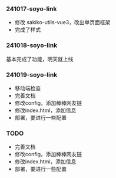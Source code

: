 ### 241017-soyo-link
- 修改 sakiko-utils-vue3，改出单页面框架
- 完成了样式

### 241018-soyo-link
基本完成了功能，明天就上线

### 241019-soyo-link
- 移动端检查
- 完善文档
- 修改config，添加棒棒网友链
- 修改index.html，添加信息
- 部署，要进行一些配置

### TODO
- 完善文档
- 修改config，添加棒棒网友链
- 修改index.html，添加信息
- 部署，要进行一些配置